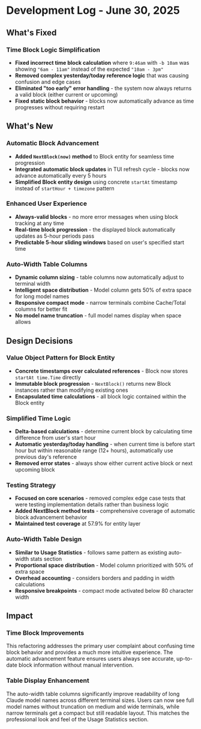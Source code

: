 # Development Log - June 30, 2025

## What's Fixed

### Time Block Logic Simplification
- **Fixed incorrect time block calculation** where `9:46am` with `-b 10am` was showing `"6am - 11am"` instead of the expected `"10am - 3pm"`
- **Removed complex yesterday/today reference logic** that was causing confusion and edge cases
- **Eliminated "too early" error handling** - the system now always returns a valid block (either current or upcoming)
- **Fixed static block behavior** - blocks now automatically advance as time progresses without requiring restart

## What's New

### Automatic Block Advancement
- **Added `NextBlock(now)` method** to Block entity for seamless time progression
- **Integrated automatic block updates** in TUI refresh cycle - blocks now advance automatically every 5 hours
- **Simplified Block entity design** using concrete `startAt` timestamp instead of `startHour + timezone` pattern

### Enhanced User Experience
- **Always-valid blocks** - no more error messages when using block tracking at any time
- **Real-time block progression** - the displayed block automatically updates as 5-hour periods pass
- **Predictable 5-hour sliding windows** based on user's specified start time

### Auto-Width Table Columns
- **Dynamic column sizing** - table columns now automatically adjust to terminal width
- **Intelligent space distribution** - Model column gets 50% of extra space for long model names
- **Responsive compact mode** - narrow terminals combine Cache/Total columns for better fit
- **No model name truncation** - full model names display when space allows

## Design Decisions

### Value Object Pattern for Block Entity
- **Concrete timestamps over calculated references** - Block now stores `startAt time.Time` directly
- **Immutable block progression** - `NextBlock()` returns new Block instances rather than modifying existing ones
- **Encapsulated time calculations** - all block logic contained within the Block entity

### Simplified Time Logic
- **Delta-based calculations** - determine current block by calculating time difference from user's start hour
- **Automatic yesterday/today handling** - when current time is before start hour but within reasonable range (12+ hours), automatically use previous day's reference
- **Removed error states** - always show either current active block or next upcoming block

### Testing Strategy
- **Focused on core scenarios** - removed complex edge case tests that were testing implementation details rather than business logic
- **Added NextBlock method tests** - comprehensive coverage of automatic block advancement behavior
- **Maintained test coverage** at 57.9% for entity layer

### Auto-Width Table Design
- **Similar to Usage Statistics** - follows same pattern as existing auto-width stats section
- **Proportional space distribution** - Model column prioritized with 50% of extra space
- **Overhead accounting** - considers borders and padding in width calculations
- **Responsive breakpoints** - compact mode activated below 80 character width

## Impact

### Time Block Improvements
This refactoring addresses the primary user complaint about confusing time block behavior and provides a much more intuitive experience. The automatic advancement feature ensures users always see accurate, up-to-date block information without manual intervention.

### Table Display Enhancement
The auto-width table columns significantly improve readability of long Claude model names across different terminal sizes. Users can now see full model names without truncation on medium and wide terminals, while narrow terminals get a compact but still readable layout. This matches the professional look and feel of the Usage Statistics section.